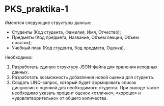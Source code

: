 # PKS_praktika-1

Имеются следующие структуры данных:
- Студенты (Код студента, Фамилия, Имя, Отчество);
- Предметы (Код предмета, Название, Объем лекций, Объем практик);
- Учебный план (Код студента, Код предмета, Оценка).

Необходимо:
1. Разработать единую структуру JSON-файла для хранения исходных данных.
2. Разработать возможность добавления новой оценки для студента.
3. Создать LINQ-запрос, который будет формировать список дисциплин с оценкой для необходимого студента. При выводе также необходимо указать процент оценок «отлично», «хорошо» и «удовлетворительно» от общего количества.
